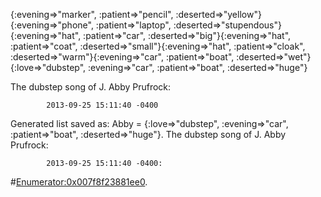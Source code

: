 {:evening=>"marker", :patient=>"pencil", :deserted=>"yellow"}{:evening=>"phone", :patient=>"laptop", :deserted=>"stupendous"}{:evening=>"hat", :patient=>"car", :deserted=>"big"}{:evening=>"hat", :patient=>"coat", :deserted=>"small"}{:evening=>"hat", :patient=>"cloak", :deserted=>"warm"}{:evening=>"car", :patient=>"boat", :deserted=>"wet"}{:love=>"dubstep", :evening=>"car", :patient=>"boat", :deserted=>"huge"}

The dubstep song of J. Abby Prufrock: 

    		2013-09-25 15:11:40 -0400
Generated list saved as: 
 Abby = {:love=>"dubstep", :evening=>"car", :patient=>"boat", :deserted=>"huge"}. 
The dubstep song of J. Abby Prufrock: 

    		2013-09-25 15:11:40 -0400: 
#<Enumerator:0x007f8f23881ee0>. 

